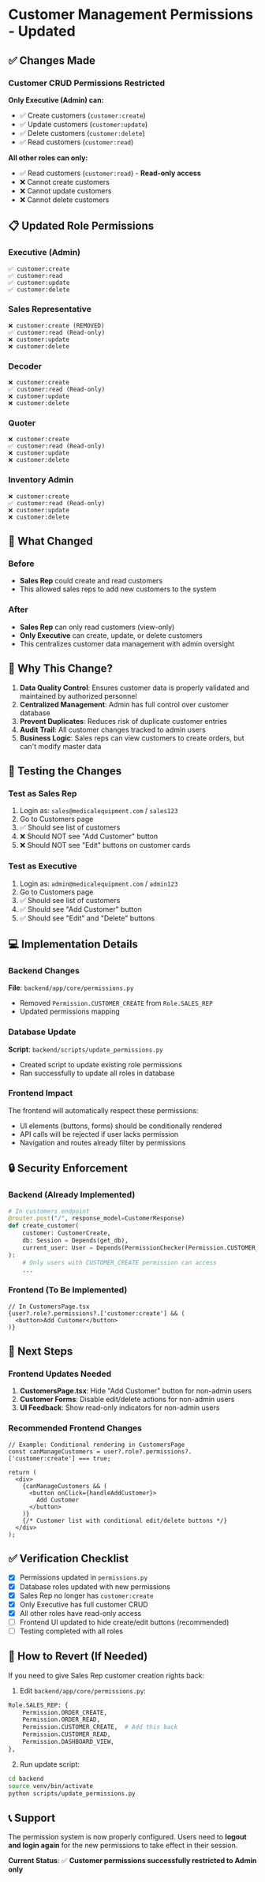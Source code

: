 # Customer Management Permissions - Updated

## ✅ Changes Made

### Customer CRUD Permissions Restricted

**Only Executive (Admin) can:**
- ✅ Create customers (`customer:create`)
- ✅ Update customers (`customer:update`)
- ✅ Delete customers (`customer:delete`)
- ✅ Read customers (`customer:read`)

**All other roles can only:**
- ✅ Read customers (`customer:read`) - **Read-only access**
- ❌ Cannot create customers
- ❌ Cannot update customers
- ❌ Cannot delete customers

## 📋 Updated Role Permissions

### Executive (Admin)
```
✅ customer:create
✅ customer:read
✅ customer:update
✅ customer:delete
```

### Sales Representative
```
❌ customer:create (REMOVED)
✅ customer:read (Read-only)
❌ customer:update
❌ customer:delete
```

### Decoder
```
❌ customer:create
✅ customer:read (Read-only)
❌ customer:update
❌ customer:delete
```

### Quoter
```
❌ customer:create
✅ customer:read (Read-only)
❌ customer:update
❌ customer:delete
```

### Inventory Admin
```
❌ customer:create
✅ customer:read (Read-only)
❌ customer:update
❌ customer:delete
```

## 🔄 What Changed

### Before
- **Sales Rep** could create and read customers
- This allowed sales reps to add new customers to the system

### After
- **Sales Rep** can only read customers (view-only)
- **Only Executive** can create, update, or delete customers
- This centralizes customer data management with admin oversight

## 🎯 Why This Change?

1. **Data Quality Control**: Ensures customer data is properly validated and maintained by authorized personnel
2. **Centralized Management**: Admin has full control over customer database
3. **Prevent Duplicates**: Reduces risk of duplicate customer entries
4. **Audit Trail**: All customer changes tracked to admin users
5. **Business Logic**: Sales reps can view customers to create orders, but can't modify master data

## 🧪 Testing the Changes

### Test as Sales Rep
1. Login as: `sales@medicalequipment.com` / `sales123`
2. Go to Customers page
3. ✅ Should see list of customers
4. ❌ Should NOT see "Add Customer" button
5. ❌ Should NOT see "Edit" buttons on customer cards

### Test as Executive
1. Login as: `admin@medicalequipment.com` / `admin123`
2. Go to Customers page
3. ✅ Should see list of customers
4. ✅ Should see "Add Customer" button
5. ✅ Should see "Edit" and "Delete" buttons

## 💻 Implementation Details

### Backend Changes
**File**: `backend/app/core/permissions.py`
- Removed `Permission.CUSTOMER_CREATE` from `Role.SALES_REP`
- Updated permissions mapping

### Database Update
**Script**: `backend/scripts/update_permissions.py`
- Created script to update existing role permissions
- Ran successfully to update all roles in database

### Frontend Impact
The frontend will automatically respect these permissions:
- UI elements (buttons, forms) should be conditionally rendered
- API calls will be rejected if user lacks permission
- Navigation and routes already filter by permissions

## 🔒 Security Enforcement

### Backend (Already Implemented)
```python
# In customers endpoint
@router.post("/", response_model=CustomerResponse)
def create_customer(
    customer: CustomerCreate,
    db: Session = Depends(get_db),
    current_user: User = Depends(PermissionChecker(Permission.CUSTOMER_CREATE))
):
    # Only users with CUSTOMER_CREATE permission can access
    ...
```

### Frontend (To Be Implemented)
```tsx
// In CustomersPage.tsx
{user?.role?.permissions?.['customer:create'] && (
  <button>Add Customer</button>
)}
```

## 📝 Next Steps

### Frontend Updates Needed
1. **CustomersPage.tsx**: Hide "Add Customer" button for non-admin users
2. **Customer Forms**: Disable edit/delete actions for non-admin users
3. **UI Feedback**: Show read-only indicators for non-admin users

### Recommended Frontend Changes
```tsx
// Example: Conditional rendering in CustomersPage
const canManageCustomers = user?.role?.permissions?.['customer:create'] === true;

return (
  <div>
    {canManageCustomers && (
      <button onClick={handleAddCustomer}>
        Add Customer
      </button>
    )}
    {/* Customer list with conditional edit/delete buttons */}
  </div>
);
```

## ✅ Verification Checklist

- [x] Permissions updated in `permissions.py`
- [x] Database roles updated with new permissions
- [x] Sales Rep no longer has `customer:create`
- [x] Only Executive has full customer CRUD
- [x] All other roles have read-only access
- [ ] Frontend UI updated to hide create/edit buttons (recommended)
- [ ] Testing completed with all roles

## 🔄 How to Revert (If Needed)

If you need to give Sales Rep customer creation rights back:

1. Edit `backend/app/core/permissions.py`:
```python
Role.SALES_REP: {
    Permission.ORDER_CREATE,
    Permission.ORDER_READ,
    Permission.CUSTOMER_CREATE,  # Add this back
    Permission.CUSTOMER_READ,
    Permission.DASHBOARD_VIEW,
},
```

2. Run update script:
```bash
cd backend
source venv/bin/activate
python scripts/update_permissions.py
```

## 📞 Support

The permission system is now properly configured. Users need to **logout and login again** for the new permissions to take effect in their session.

**Current Status**: ✅ **Customer permissions successfully restricted to Admin only**
